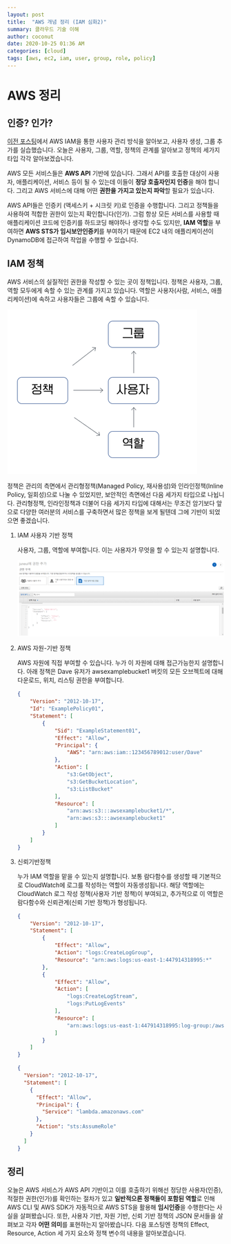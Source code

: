 ```yaml
---
layout: post
title:  "AWS 개념 정리 (IAM 심화2)"
summary: 클라우드 기술 이해
author: coconut
date: 2020-10-25 01:36 AM
categories: [cloud]
tags: [aws, ec2, iam, user, group, role, policy]
---
```


# AWS 정리



## 인증? 인가?

[이전 포스팅](https://coconutstd.github.io/posts/AWS%EC%A0%95%EB%A6%AC-5/)에서 AWS IAM을 통한 사용자 관리 방식을 알아보고, 사용자 생성, 그룹 추가를 실습했습니다. 오늘은 사용자, 그룹, 역할, 정책의 관계를 알아보고 정책의 세가지 타입 각각 알아보겠습니다.

AWS 모든 서비스들은 **AWS API** 기반에 있습니다. 그래서 API를 호출한 대상이 사용자, 애플리케이션, 서비스 등이 될 수 있는데 이들이 **정당 호출자인지 인증**을 해야 합니다. 그리고 AWS 서비스에 대해 어떤 **권한을 가지고 있는지 파악**할 필요가 있습니다. 

AWS API들은 인증키 (액세스키 + 시크릿 키)로 인증을 수행합니다. 그리고 정책들을 사용하여 적합한 권한이 있는지 확인합니다(인가). 그럼 항상 모든 서비스를 사용할 때 애플리케이션 코드에 인증키를 하드코딩 해야하나 생각할 수도 있지만, **IAM 역할**을 부여하면 **AWS STS가 임시보안인증키**를 부여하기 때문에 EC2 내의 애플리케이션이 DynamoDB에 접근하여 작업을 수행할 수 있습니다.



## IAM 정책

AWS 서비스의 실질적인 권한을 작성할 수 있는 곳이 정책입니다. 정책은 사용자, 그룹, 역할 모두에게 속할 수 있는 관계를 가지고 있습니다. 역할은 사용자(사람, 서비스, 애플리케이션)에 속하고 사용자들은 그룹에 속할 수 있습니다. 

![](/assets/img/post/aws6/1.PNG)



정책은 관리의 측면에서 관리형정책(Managed Policy, 재사용성)와 인라인정책(Inline Policy, 일회성)으로 나눌 수 있었지만, 보안적인 측면에선 다음 세가지 타입으로 나뉩니다. 관리형정책, 인라인정책과 더불어 다음 세가지 타입에 대해서는 무조건 암기보다 앞으로 다양한 여러분의 서비스를 구축하면서 많은 정책을 보게 될텐데 그에 기반이 되었으면 좋겠습니다.

1. IAM 사용자 기반 정책

   사용자, 그룹, 역할에 부여합니다. 이는 사용자가 무엇을 할 수 있는지 설명합니다.

   ![](/assets/img/post/aws6/2.PNG)

2. AWS 자원-기반 정책

   AWS 자원에 직접 부여할 수 있습니다. 누가 이 자원에 대해 접근가능한지 설명합니다. 아래 정책은 Dave 유저가 awsexamplebucket1 버킷의 모든 오브젝트에 대해 다운로드, 위치, 리스팅 권한을 부여합니다.

   ```json
   {
       "Version": "2012-10-17",
       "Id": "ExamplePolicy01",
       "Statement": [
           {
               "Sid": "ExampleStatement01",
               "Effect": "Allow",
               "Principal": {
                   "AWS": "arn:aws:iam::123456789012:user/Dave"
               },
               "Action": [
                   "s3:GetObject",
                   "s3:GetBucketLocation",
                   "s3:ListBucket"
               ],
               "Resource": [
                   "arn:aws:s3:::awsexamplebucket1/*",
                   "arn:aws:s3:::awsexamplebucket1"
               ]
           }
       ]
   }
   ```

3. 신뢰기반정책

   누가 IAM 역할을 맡을 수 있는지 설명합니다. 보통 람다함수를 생성할 때 기본적으로 CloudWatch에 로그를 작성하는 역할이 자동생성됩니다. 해당 역할에는 CloudWatch 로그 작성 정책(사용자 기반 정책)이 부여되고, 추가적으로 이 역할은 람다함수와 신뢰관계(신뢰 기반 정책)가 형성됩니다.

   ```json
   {
       "Version": "2012-10-17",
       "Statement": [
           {
               "Effect": "Allow",
               "Action": "logs:CreateLogGroup",
               "Resource": "arn:aws:logs:us-east-1:447914318995:*"
           },
           {
               "Effect": "Allow",
               "Action": [
                   "logs:CreateLogStream",
                   "logs:PutLogEvents"
               ],
               "Resource": [
                   "arn:aws:logs:us-east-1:447914318995:log-group:/aws/lambda/abcse:*"
               ]
           }
       ]
   }
   ```

   ```json
   {
     "Version": "2012-10-17",
     "Statement": [
       {
         "Effect": "Allow",
         "Principal": {
           "Service": "lambda.amazonaws.com"
         },
         "Action": "sts:AssumeRole"
       }
     ]
   }
   ```

   

## 정리

오늘은 AWS 서비스가 AWS API 기반이고 이를 호출하기 위해선 정당한 사용자(인증),  적절한 권한(인가)를 확인하는 절차가 있고 **일반적으론 정책들이 포함된 역할**로 인해 AWS CLI 및 AWS SDK가 자동적으로 AWS STS을 활용해 **임시인증**을 수행한다는 사실을 살펴봤습니다. 또한, 사용자 기반, 자원 기반, 신뢰 기반 정책의 JSON 문서들을 살펴보고 각자 **어떤 의미**를 표현하는지 알아봤습니다. 다음 포스팅엔 정책의 Effect, Resource, Action 세 가지 요소와 정책 변수의 내용을 알아보겠습니다.

